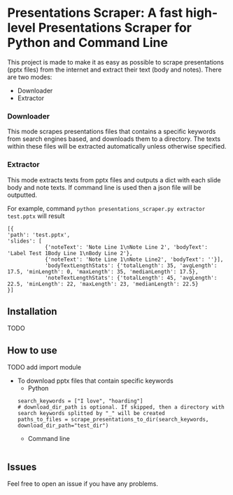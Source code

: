 # Presentations Scraper: A fast high-level Presentations Scraper for Python and Command Line

This project is made to make it as easy as possible to scrape presentations (pptx files) from the internet and extract their text (body and notes). There are two modes:
- Downloader
- Extractor

### Downloader
This mode scrapes presentations files that contains a specific keywords from search engines based, and downloads them to a directory. The texts within these files will be extracted automatically unless otherwise specified.

### Extractor
This mode extracts texts from pptx files and outputs a dict with each slide body and note texts. If command line is used then a json file will be outputted.

For example, command ```python presentations_scraper.py extractor test.pptx``` will result
```
[{
'path': 'test.pptx', 
'slides': [
            {'noteText': 'Note Line 1\nNote Line 2', 'bodyText': 'Label Test 1Body Line 1\nBody Line 2'}, 
            {'noteText': 'Note Line 1\nNote Line2', 'bodyText': ''}], 
            'bodyTextLengthStats': {'totalLength': 35, 'avgLength': 17.5, 'minLength': 0, 'maxLength': 35, 'medianLength': 17.5}, 
            'noteTextLengthStats': {'totalLength': 45, 'avgLength': 22.5, 'minLength': 22, 'maxLength': 23, 'medianLength': 22.5}
}]
```

## Installation
TODO

## How to use
TODO add import module
- To download pptx files that contain specific keywords
    - Python
    ```
  search_keywords = ["I love", "hoarding"]
  # download_dir_path is optional. If skipped, then a directory with search keywords splitted by "_" will be created
  paths_to_files = scrape_presentations_to_dir(search_keywords, download_dir_path="test_dir")
  ```
    - Command line
    ```
  
  ```
  
## Issues
Feel free to open an issue if you have any problems.

